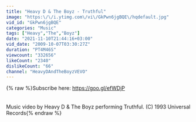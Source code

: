 ```yaml
---
title: "Heavy D & The Boyz - Truthful"
image: "https:\/\/i.ytimg.com\/vi\/GkPwn6jgBQE\/hqdefault.jpg"
vid_id: "GkPwn6jgBQE"
categories: "Music"
tags: ["Heavy","The","Boyz"]
date: "2021-11-10T21:44:16+03:00"
vid_date: "2009-10-07T03:30:27Z"
duration: "PT4M46S"
viewcount: "332656"
likeCount: "2340"
dislikeCount: "66"
channel: "HeavyDAndTheBoyzVEVO"
---
```

{% raw %}Subscribe here: <a rel="nofollow" target="blank" href="https://goo.gl/efWDjP">https://goo.gl/efWDjP</a><br /><br /><br />Music video by Heavy D &amp; The Boyz performing Truthful. (C) 1993 Universal Records{% endraw %}
